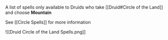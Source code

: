 A list of spells only available to Druids who take [[Druid#Circle of the Land]] and choose **Mountain**

See [[Circle Spells]] for more information

![[Druid Circle of the Land Spells.png]]